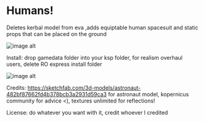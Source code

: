 # Humans!
Deletes kerbal model from eva ,adds equiptable human spacesuit and static props that can be placed on the ground 

![image alt](https://github.com/Wargamer2137/Humans/releases/download/tag3/2025-09-30.08-39-09.gif)

Install: drop gamedata folder into your ksp folder, for realism overhaul users, delete RO express install folder

![image alt](https://github.com/Wargamer2137/Humans-/blob/main/screenshot222.png?raw=true)

Credits: https://sketchfab.com/3d-models/astronaut-482bf87662fd4b378bcb3a2931d59ca3 for astronaut model, kopernicus community for advice <), textures unlimited for reflections!

License: do whatever you want with it, credit whoever I credited

